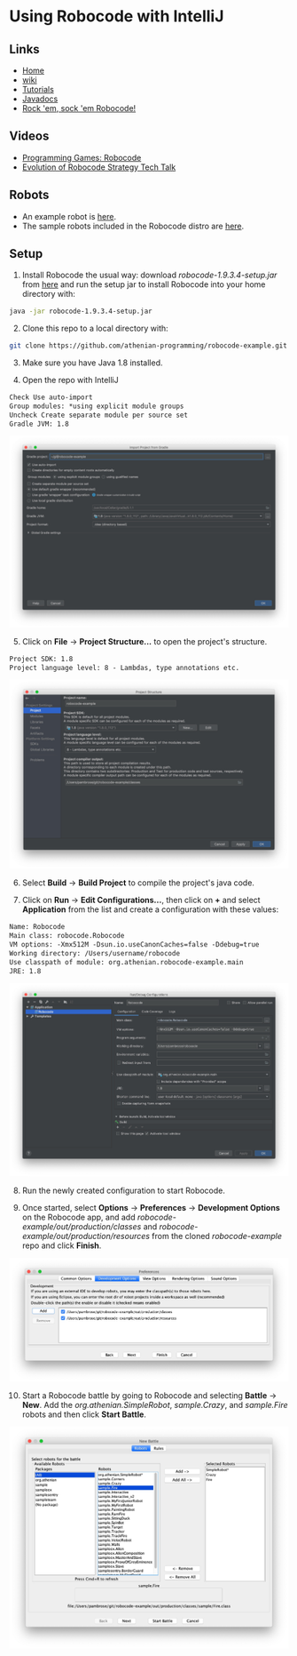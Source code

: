 # Using Robocode with IntelliJ

## Links

* [Home](https://robocode.sourceforge.io)
* [wiki](http://robowiki.net/wiki/Main_Page)
* [Tutorials](http://robowiki.net/wiki/Main_Page)
* [Javadocs](https://robocode.sourceforge.io/docs/robocode/)
* [Rock 'em, sock 'em Robocode!](https://www.ibm.com/developerworks/library/j-robocode/index.html)

## Videos
* [Programming Games: Robocode](https://www.youtube.com/watch?v=oTjjkXebCAY)
* [Evolution of Robocode Strategy Tech Talk](https://www.youtube.com/watch?v=-aEHOm5toRc)

## Robots

* An example robot is [here](src/main/java/org/athenian/SimpleRobot.java).
* The sample robots included in the Robocode distro are [here](src/main/java/sample).

## Setup

1) Install Robocode the usual way: 
download *robocode-1.9.3.4-setup.jar* from [here](https://sourceforge.net/projects/robocode/files/)
and run the setup jar to install Robocode into your home directory with:

```bash
java -jar robocode-1.9.3.4-setup.jar
```

2) Clone this repo to a local directory with: 

```bash
git clone https://github.com/athenian-programming/robocode-example.git
```

3) Make sure you have Java 1.8 installed.

4) Open the repo with IntelliJ

```
Check Use auto-import
Group modules: *using explicit module groups
Uncheck Create separate module per source set
Gradle JVM: 1.8
```

![Open Intellij Project](docs/open.jpg)

5) Click on **File** -> **Project Structure...** to open the project's structure.

```
Project SDK: 1.8
Project language level: 8 - Lambdas, type annotations etc.
```

![Project Structure](docs/project-structure.jpg)

6) Select **Build** -> **Build Project** to compile the project's java code.

7) Click on **Run** -> **Edit Configurations...**, 
then click on **+** and select **Application** from the list
and create a configuration with these values:

```
Name: Robocode
Main class: robocode.Robocode
VM options: -Xmx512M -Dsun.io.useCanonCaches=false -Ddebug=true
Working directory: /Users/username/robocode 
Use classpath of module: org.athenian.robocode-example.main
JRE: 1.8
```

![Robocode Configuration](docs/configuration.jpg)

8) Run the newly created configuration to start Robocode.

9) Once started, select **Options** -> **Preferences** -> **Development Options** on the Robocode app,
and add *robocode-example/out/production/classes* and *robocode-example/out/production/resources* from 
the cloned *robocode-example* repo and click **Finish**.

![Preferences](docs/preferences.jpg)

10) Start a Robocode battle by going to Robocode and selecting **Battle** -> **New**. 
Add the *org.athenian.SimpleRobot*, *sample.Crazy*, and *sample.Fire* robots and then 
click **Start Battle**.

![New Battle](docs/new-battle.jpg)
